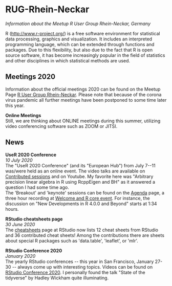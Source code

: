 # RUG-Rhein-Neckar

*Information about the Meetup R User Group Rhein-Neckar, Germany*

R (<http://www.r-project.org/>) is a free software environment for statistical data processing, graphics and visualization. It includes an interpreted programming language, which can be extended through functions and packages. Due to this flexibility, but also due to the fact that R is open source software, it has become increasingly popular in the field of statistics and other disciplines in which statistical methods are used.


## Meetings 2020

Information about the official meetings 2020 can be found on the Meetup Page [R User Group Rhein-Neckar](https://www.meetup.com/R-User-Group-Rhein-Neckar/). Please note that because of the corona virus pandemic all further meetings have been postponed to some time later this year.

**Online Meetings**  
Still, we are thinking about ONLINE meetings during this summer, utilizing video conferencing software such as ZOOM or JITSI.


## News

**UseR 2020 Conference**  
_10 July 2020_  
The "UseR 2020 Conference" (and its "European Hub") from July 7--11 was/were held as an online event. The video talks are available on [Contributed sessions](https://user2020.r-project.org/program/contributed/) and on Youtube. My favorite here was "Arbitrary precision linear algebra in R using RcppEigen and BH" as it answered a question I had some time ago.  
The 'Breakout' and 'keynote' sessions can be found on the [Agenda](https://user2020.r-project.org/program/agenda/) page, a three hour recording at [Welcome and R core event](https://www.youtube.com/watch?v=X_eDHNVceCU&feature=youtu.be). For instance, the discussion on "New Developments in R 4.0.0 and Beyond" starts at 1:34 hours.

**RStudio cheatsheets page**  
_30 June 2020_  
The [cheatsheets](https://rstudio.com/resources/cheatsheets/) page at RStudio now lists 12 cheat sheets from RStudio and 36 contributed cheat sheets! Among the contributions there are sheets about special R packages such as 'data.table', 'leaflet', or 'mlr'.

**RStudio Conference 2020**  
_January 2020_  
The yearly RStudio conferences -- this year in San Francisco, January 27-30  -- always come up with interesting topics. Videos can be found on [RStudio Conference 2020](https://resources.rstudio.com/rstudio-conf-2020). I personally found the talk "State of the tidyverse" by Hadley Wickham quite illuminating.

